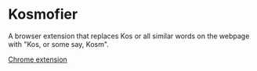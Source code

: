 # Kosmofier
A browser extension that replaces Kos or all similar words on the webpage with "Kos, or some say, Kosm".

[Chrome extension](https://chrome.google.com/webstore/detail/kosmofier/ggeimggfhkhgeigigbofhljggikmefil)
